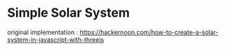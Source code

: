# Simple Solar System
original implementation : 
https://hackernoon.com/how-to-create-a-solar-system-in-javascript-with-threejs